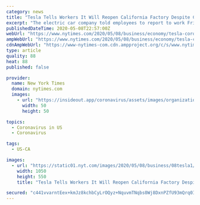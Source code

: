 ```yaml
---
category: news
title: "Tesla Tells Workers It Will Reopen California Factory Despite County Order"
excerpt: "The electric car company told employees to report to work Friday, but a county official said Tesla did not meet the requirements for resuming production."
publishedDateTime: 2020-05-08T22:57:00Z
webUrl: "https://www.nytimes.com/2020/05/08/business/economy/tesla-coronavirus-factory-alameda.html"
ampWebUrl: "https://www.nytimes.com/2020/05/08/business/economy/tesla-coronavirus-factory-alameda.amp.html"
cdnAmpWebUrl: "https://www-nytimes-com.cdn.ampproject.org/c/s/www.nytimes.com/2020/05/08/business/economy/tesla-coronavirus-factory-alameda.amp.html"
type: article
quality: 88
heat: 88
published: false

provider:
  name: New York Times
  domain: nytimes.com
  images:
    - url: "https://insideout.app/coronavirus/assets/images/organizations/nytimes.com-50x50.jpg"
      width: 50
      height: 50

topics:
  - Coronavirus in US
  - Coronavirus

tags:
  - US-CA

images:
  - url: "https://static01.nyt.com/images/2020/05/08/business/08tesla1/08tesla1-facebookJumbo.jpg"
    width: 1050
    height: 550
    title: "Tesla Tells Workers It Will Reopen California Factory Despite County Order"

secured: "c441vvarntEex+kmJz8kchbCyLrOQyz+NquvmTNqbs0Wj8DxnPZfU93mQrq0IKrTu1FBW6qVwYmrCi/p/rlv1yRax0QWZdMlNBjALULRpflkyLBgN9p2Bsw+Bw3kIHkQFoOIirReJk467cdL9Ktbw8u7OoI2t1IyDTcL1EWgVTxcJo88HY6uRYc7CtyX8dqFQWmqoxzEOOBq6u09+bk2gQzXqP1nfOq+5zMw6g9eDBHBFm+TND8koHjMFuldS+K8T0Bym0tuonRdRB/w4KcJ4ieHqHy2iKdSIymiIOG2tTjdiE8RYSEcZ6bWLeAgzvtl;K1fmB/c/NPzJ1XGAUc+RgQ=="
---
```


